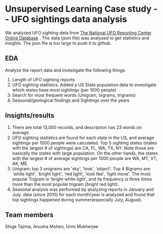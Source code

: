 # Unsupervised Learning Case study -- UFO sightings data analysis
We analyzed UFO sighting data from  [The National UFO Reporting Center Online Database](http://www.nuforc.org/webreports.html) . The data (json file) was analyzed to get statistics and insights.
The json file is too large to push it to github.

## EDA
Analyze the report data and investigate the following things.

1. Length of UFO sighting reports
2. UFO sighting statistics. Added a US State population data to investigate which states have most sightings (per 1000 people)
3. Search for most frequent words (Unigram, bigrams, trigrams)
4. Seasonal/geological findings and Sightings over the years

## Insights/results
1. There are total 13,000 records, and description has 23 words on average.
2. UFO sighting statistics are found for each state in the US, and average sightings per 1000 people were calculated. Top 5 sighting states (states with the largest \# of sightings) are CA, FL, WA, TX, NY. Note those are basically the states with large population. On the other hands, the states with the largest \# of average sightings per 1000 people are WA, MT, VT, AK, ME.
3. Unigram: top 3 unigrams are 'sky', 'look', 'object'. Top 4 Bigrams are: 'white light', 'bright light', 'red light', 'look like', 'light move'. The most popular Trigram is 'bright white light', and its frequency is three times more than the most popular trigram (bright red light).
4. Seasonal analysis was performed by analyzing reports in January and July. data (since 2010) for each month/year is analyzed and found that top sightings happened during summer(especially July, August).

## Team members
Shige Tajima, Anusha Mohen, Urmi Mukherjee
